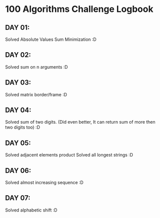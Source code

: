 # 100 Algorithms Challenge Logbook 

## DAY 01:
Solved Absolute Values Sum Minimization :D

## DAY 02:
Solved sum on n arguments :D

## DAY 03:
Solved matrix border/frame :D

## DAY 04:
Solved sum of two digits. (Did even better, It can return sum of more then two digits too) :D

## DAY 05:
Solved adjacent elements product
Solved all longest strings :D

## DAY 06:
Solved almost increasing sequence :D

## DAY 07:
Solved alphabetic shift :D
